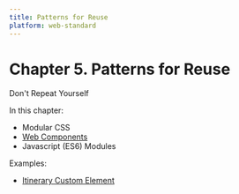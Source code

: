 ```yaml
---
title: Patterns for Reuse
platform: web-standard
---
```


# Chapter 5. Patterns for Reuse

Don't Repeat Yourself

In this chapter:

- Modular CSS
- [Web Components](./webc/)
- Javascript (ES6) Modules

Examples:

- [Itinerary Custom Element](./itinerary/)
